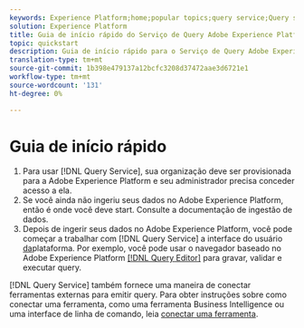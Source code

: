 ```yaml
---
keywords: Experience Platform;home;popular topics;query service;Query service;query
solution: Experience Platform
title: Guia de início rápido do Serviço de Query Adobe Experience Platform
topic: quickstart
description: Guia de início rápido para o Serviço de Query Adobe Experience Platform.
translation-type: tm+mt
source-git-commit: 1b398e479137a12bcfc3208d37472aae3d6721e1
workflow-type: tm+mt
source-wordcount: '131'
ht-degree: 0%

---
```



# Guia de início rápido

1. Para usar [!DNL Query Service], sua organização deve ser provisionada para a Adobe Experience Platform e seu administrador precisa conceder acesso a ela.
2. Se você ainda não ingeriu seus dados no Adobe Experience Platform, então é onde você deve start. Consulte a documentação de ingestão de dados.
3. Depois de ingerir seus dados no Adobe Experience Platform, você pode começar a trabalhar com [!DNL Query Service] a interface do usuário [da](ui/overview.md)plataforma. Por exemplo, você pode usar o navegador baseado no Adobe Experience Platform [[!DNL Query Editor]](ui/user-guide.md) para gravar, validar e executar query.


[!DNL Query Service] também fornece uma maneira de conectar ferramentas externas para emitir query. Para obter instruções sobre como conectar uma ferramenta, como uma ferramenta Business Intelligence ou uma interface de linha de comando, leia [conectar uma ferramenta](clients/overview.md).

